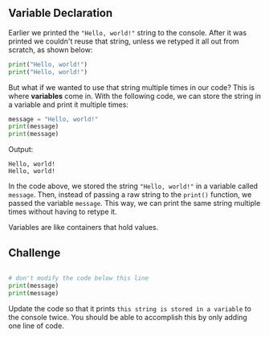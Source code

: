 ## Variable Declaration

Earlier we printed the ```"Hello, world!"``` string to the console. After it was printed we couldn't reuse that string, unless we retyped it all out from scratch, as shown below:
```python
print("Hello, world!")
print("Hello, world!")
```
But what if we wanted to use that string multiple times in our code? This is where __variables__ come in. With the following code, we can store the string in a variable and print it multiple times:
```python
message = "Hello, world!"
print(message)
print(message)
```
Output:
```
Hello, world!
Hello, world!
```
In the code above, we stored the string ```"Hello, world!"``` in a variable called ```message```. Then, instead of passing a raw string to the ```print()``` function, we passed the variable ```message```. This way, we can print the same string multiple times without having to retype it.

Variables are like containers that hold values.

## Challenge

```python

# don't modify the code below this line
print(message)
print(message)
```

Update the code so that it prints ```this string is stored in a variable``` to the console twice. You should be able to accomplish this by only adding one line of code.